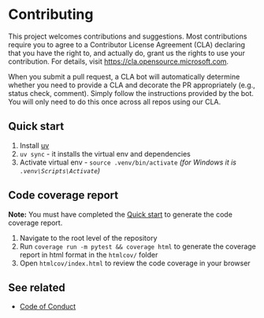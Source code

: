 <!-- @import "[TOC]" {cmd="toc" depthFrom=1 depthTo=6 orderedList=false} -->

# Contributing

This project welcomes contributions and suggestions. Most contributions require you to agree to a
Contributor License Agreement (CLA) declaring that you have the right to, and actually do, grant us
the rights to use your contribution. For details, visit https://cla.opensource.microsoft.com.

When you submit a pull request, a CLA bot will automatically determine whether you need to provide
a CLA and decorate the PR appropriately (e.g., status check, comment). Simply follow the instructions
provided by the bot. You will only need to do this once across all repos using our CLA.

## Quick start

1. Install [uv](https://docs.astral.sh/uv/getting-started/installation/)
1. `uv sync` - it installs the virtual env and dependencies
1. Activate virtual env - `source .venv/bin/activate` _(for Windows it is `.venv\Scripts\Activate`)_

## Code coverage report

**Note:** You must have completed the [Quick start](#quick-start) to generate the code coverage report.

1. Navigate to the root level of the repository
1. Run `coverage run -m pytest && coverage html` to generate the coverage report in html format in the `htmlcov/` folder
1. Open `htmlcov/index.html` to review the code coverage in your browser

## See related

- [Code of Conduct](/.github/CODE_OF_CONDUCT.md)
